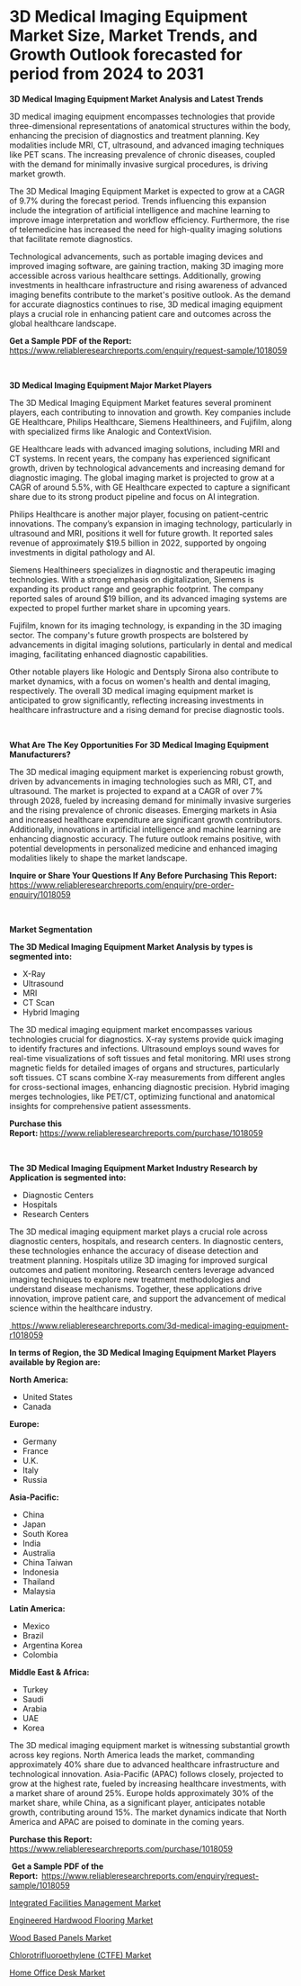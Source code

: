 <p><h1>3D Medical Imaging Equipment Market Size, Market Trends, and Growth Outlook forecasted for period from 2024 to 2031</h1></p><p><strong>3D Medical Imaging Equipment Market Analysis and Latest Trends</strong></p>
<p><p>3D medical imaging equipment encompasses technologies that provide three-dimensional representations of anatomical structures within the body, enhancing the precision of diagnostics and treatment planning. Key modalities include MRI, CT, ultrasound, and advanced imaging techniques like PET scans. The increasing prevalence of chronic diseases, coupled with the demand for minimally invasive surgical procedures, is driving market growth. </p><p>The 3D Medical Imaging Equipment Market is expected to grow at a CAGR of 9.7% during the forecast period. Trends influencing this expansion include the integration of artificial intelligence and machine learning to improve image interpretation and workflow efficiency. Furthermore, the rise of telemedicine has increased the need for high-quality imaging solutions that facilitate remote diagnostics. </p><p>Technological advancements, such as portable imaging devices and improved imaging software, are gaining traction, making 3D imaging more accessible across various healthcare settings. Additionally, growing investments in healthcare infrastructure and rising awareness of advanced imaging benefits contribute to the market's positive outlook. As the demand for accurate diagnostics continues to rise, 3D medical imaging equipment plays a crucial role in enhancing patient care and outcomes across the global healthcare landscape.</p></p>
<p><strong>Get a Sample PDF of the Report:&nbsp;</strong> <a href="https://www.reliableresearchreports.com/enquiry/request-sample/1018059?utm_campaign=40&utm_medium=2&utm_source=Github&utm_content=ia&utm_term=26122024&utm_id=3d-medical-imaging-equipment">https://www.reliableresearchreports.com/enquiry/request-sample/1018059</a></p>
<p>&nbsp;</p>
<p><strong>3D Medical Imaging Equipment Major Market Players</strong></p>
<p><p>The 3D Medical Imaging Equipment Market features several prominent players, each contributing to innovation and growth. Key companies include GE Healthcare, Philips Healthcare, Siemens Healthineers, and Fujifilm, along with specialized firms like Analogic and ContextVision.</p><p>GE Healthcare leads with advanced imaging solutions, including MRI and CT systems. In recent years, the company has experienced significant growth, driven by technological advancements and increasing demand for diagnostic imaging. The global imaging market is projected to grow at a CAGR of around 5.5%, with GE Healthcare expected to capture a significant share due to its strong product pipeline and focus on AI integration.</p><p>Philips Healthcare is another major player, focusing on patient-centric innovations. The company’s expansion in imaging technology, particularly in ultrasound and MRI, positions it well for future growth. It reported sales revenue of approximately $19.5 billion in 2022, supported by ongoing investments in digital pathology and AI.</p><p>Siemens Healthineers specializes in diagnostic and therapeutic imaging technologies. With a strong emphasis on digitalization, Siemens is expanding its product range and geographic footprint. The company reported sales of around $19 billion, and its advanced imaging systems are expected to propel further market share in upcoming years.</p><p>Fujifilm, known for its imaging technology, is expanding in the 3D imaging sector. The company's future growth prospects are bolstered by advancements in digital imaging solutions, particularly in dental and medical imaging, facilitating enhanced diagnostic capabilities.</p><p>Other notable players like Hologic and Dentsply Sirona also contribute to market dynamics, with a focus on women's health and dental imaging, respectively. The overall 3D medical imaging equipment market is anticipated to grow significantly, reflecting increasing investments in healthcare infrastructure and a rising demand for precise diagnostic tools.</p></p>
<p>&nbsp;</p>
<p><strong>What Are The Key Opportunities For 3D Medical Imaging Equipment Manufacturers?</strong></p>
<p><p>The 3D medical imaging equipment market is experiencing robust growth, driven by advancements in imaging technologies such as MRI, CT, and ultrasound. The market is projected to expand at a CAGR of over 7% through 2028, fueled by increasing demand for minimally invasive surgeries and the rising prevalence of chronic diseases. Emerging markets in Asia and increased healthcare expenditure are significant growth contributors. Additionally, innovations in artificial intelligence and machine learning are enhancing diagnostic accuracy. The future outlook remains positive, with potential developments in personalized medicine and enhanced imaging modalities likely to shape the market landscape.</p></p>
<p><strong>Inquire or Share Your Questions If Any Before Purchasing This Report:</strong> <a href="https://www.reliableresearchreports.com/enquiry/pre-order-enquiry/1018059?utm_campaign=40&utm_medium=2&utm_source=Github&utm_content=ia&utm_term=26122024&utm_id=3d-medical-imaging-equipment">https://www.reliableresearchreports.com/enquiry/pre-order-enquiry/1018059</a></p>
<p>&nbsp;</p>
<p><strong>Market Segmentation</strong></p>
<p><strong>The 3D Medical Imaging Equipment Market Analysis by types is segmented into:</strong></p>
<p><ul><li>X-Ray</li><li>Ultrasound</li><li>MRI</li><li>CT Scan</li><li>Hybrid Imaging</li></ul></p>
<p><p>The 3D medical imaging equipment market encompasses various technologies crucial for diagnostics. X-ray systems provide quick imaging to identify fractures and infections. Ultrasound employs sound waves for real-time visualizations of soft tissues and fetal monitoring. MRI uses strong magnetic fields for detailed images of organs and structures, particularly soft tissues. CT scans combine X-ray measurements from different angles for cross-sectional images, enhancing diagnostic precision. Hybrid imaging merges technologies, like PET/CT, optimizing functional and anatomical insights for comprehensive patient assessments.</p></p>
<p><strong>Purchase this Report:&nbsp;</strong><a href="https://www.reliableresearchreports.com/purchase/1018059?utm_campaign=40&utm_medium=2&utm_source=Github&utm_content=ia&utm_term=26122024&utm_id=3d-medical-imaging-equipment">https://www.reliableresearchreports.com/purchase/1018059</a></p>
<p>&nbsp;</p>
<p><strong>The 3D Medical Imaging Equipment Market Industry Research by Application is segmented into:</strong></p>
<p><ul><li>Diagnostic Centers</li><li>Hospitals</li><li>Research Centers</li></ul></p>
<p><p>The 3D medical imaging equipment market plays a crucial role across diagnostic centers, hospitals, and research centers. In diagnostic centers, these technologies enhance the accuracy of disease detection and treatment planning. Hospitals utilize 3D imaging for improved surgical outcomes and patient monitoring. Research centers leverage advanced imaging techniques to explore new treatment methodologies and understand disease mechanisms. Together, these applications drive innovation, improve patient care, and support the advancement of medical science within the healthcare industry.</p></p>
<p><a href="https://www.reliableresearchreports.com/3d-medical-imaging-equipment-r1018059?utm_campaign=40&utm_medium=2&utm_source=Github&utm_content=ia&utm_term=26122024&utm_id=3d-medical-imaging-equipment">&nbsp;https://www.reliableresearchreports.com/3d-medical-imaging-equipment-r1018059</a></p>
<p><strong>In terms of Region, the 3D Medical Imaging Equipment Market Players available by Region are:</strong></p>
<p>
    <p> <strong> North America: </strong>
        <ul>
            <li>United States</li>
            <li>Canada</li>
        </ul>
        </p> 
    <p> <strong> Europe: </strong>
        <ul>
            <li>Germany</li>
            <li>France</li>
            <li>U.K.</li>
            <li>Italy</li>
            <li>Russia</li>
        </ul>
        </p> 
    <p> <strong> Asia-Pacific: </strong>
        <ul>
            <li>China</li>
            <li>Japan</li>
            <li>South Korea</li>
            <li>India</li>
            <li>Australia</li>
            <li>China Taiwan</li>
            <li>Indonesia</li>
            <li>Thailand</li>
            <li>Malaysia</li>
        </ul>
        </p> 
    <p> <strong> Latin America: </strong>
        <ul>
            <li>Mexico</li>
            <li>Brazil</li>
            <li>Argentina Korea</li>
            <li>Colombia</li>
        </ul>
        </p> 
    <p> <strong> Middle East & Africa: </strong>
        <ul>
            <li>Turkey</li>
            <li>Saudi</li>
            <li>Arabia</li>
            <li>UAE</li>
            <li>Korea</li>
        </ul>
    </p>
    </p>
<p><p>The 3D medical imaging equipment market is witnessing substantial growth across key regions. North America leads the market, commanding approximately 40% share due to advanced healthcare infrastructure and technological innovation. Asia-Pacific (APAC) follows closely, projected to grow at the highest rate, fueled by increasing healthcare investments, with a market share of around 25%. Europe holds approximately 30% of the market share, while China, as a significant player, anticipates notable growth, contributing around 15%. The market dynamics indicate that North America and APAC are poised to dominate in the coming years.</p></p>
<p><strong>Purchase this Report: </strong><a href="https://www.reliableresearchreports.com/purchase/1018059?utm_campaign=40&utm_medium=2&utm_source=Github&utm_content=ia&utm_term=26122024&utm_id=3d-medical-imaging-equipment">https://www.reliableresearchreports.com/purchase/1018059</a></p>
<p>&nbsp;<strong>Get a Sample PDF of the Report:&nbsp;&nbsp;</strong><a href="https://www.reliableresearchreports.com/enquiry/request-sample/1018059?utm_campaign=40&utm_medium=2&utm_source=Github&utm_content=ia&utm_term=26122024&utm_id=3d-medical-imaging-equipment">https://www.reliableresearchreports.com/enquiry/request-sample/1018059</a></p>
<p><strong></strong></p>
<p><p><a href="https://www.linkedin.com/pulse/c-glance-reports-anmec?utm_campaign=40&utm_medium=2&utm_source=Github&utm_content=ia&utm_term=26122024&utm_id=3d-medical-imaging-equipment">Integrated Facilities Management Market</a></p><p><a href="https://www.linkedin.com/pulse/engineered-hardwood-flooring-market-size-types-share-forecast-qe9ze?utm_campaign=40&utm_medium=2&utm_source=Github&utm_content=ia&utm_term=26122024&utm_id=3d-medical-imaging-equipment">Engineered Hardwood Flooring Market</a></p><p><a href="https://github.com/ParvinKhatun77/Market-Research-Report-List-1/blob/main/wood-based-panels-market.md?utm_campaign=40&utm_medium=2&utm_source=Github&utm_content=ia&utm_term=26122024&utm_id=3d-medical-imaging-equipment">Wood Based Panels Market</a></p><p><a href="https://github.com/stephaniwo144/Market-Research-Report-List-1/blob/main/chlorotrifluoroethylene-ctfe-market.md?utm_campaign=40&utm_medium=2&utm_source=Github&utm_content=ia&utm_term=26122024&utm_id=3d-medical-imaging-equipment">Chlorotrifluoroethylene (CTFE) Market</a></p><p><a href="https://www.linkedin.com/pulse/c-glance-reports-anmec?utm_campaign=40&utm_medium=2&utm_source=Github&utm_content=ia&utm_term=26122024&utm_id=3d-medical-imaging-equipment">Home Office Desk Market</a></p></p>